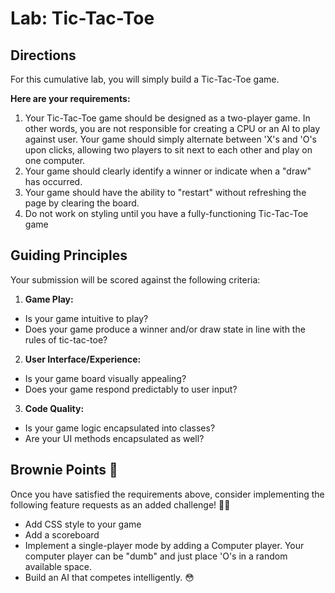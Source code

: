 # Lab: Tic-Tac-Toe


## Directions
For this cumulative lab, you will simply build a Tic-Tac-Toe game.

**Here are your requirements:**

1. Your Tic-Tac-Toe game should be designed as a two-player game. In other words, you are not responsible for creating a CPU or an AI to play against user. Your game should simply alternate between 'X's and 'O's upon clicks, allowing two players to sit next to each other and play on one computer.
2. Your game should clearly identify a winner or indicate when a "draw" has occurred.
3. Your game should have the ability to "restart" without refreshing the page by clearing the board.
4. Do not work on styling until you have a fully-functioning Tic-Tac-Toe game

## Guiding Principles
Your submission will be scored against the following criteria:
1. **Game Play:**
  * Is your game intuitive to play?
  * Does your game produce a winner and/or draw state in line with the rules of tic-tac-toe?
2. **User Interface/Experience:**
  * Is your game board visually appealing?
  * Does your game respond predictably to user input?
3. **Code Quality:**
  * Is your game logic encapsulated into classes?
  * Are your UI methods encapsulated as well?
  

## Brownie Points 🧁
Once you have satisfied the requirements above, consider implementing the following feature requests as an added challenge! 💪🏽
  * Add CSS style to your game
  * Add a scoreboard
  * Implement a single-player mode by adding a Computer player. Your computer player can be "dumb" and just place 'O's in a random available space.
  * Build an AI that competes intelligently. 😳

